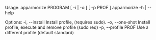 Usage:
    apparmorize PROGRAM [ -i | -o ] [ -p PROF ]
    apparmorize -h | --help 

Options:
    -i, --install           Install profile, (requires sudo).
    -o, --one-shot          Install profile, execute and remove profile (sudo req)
    -p, --profile PROF      Use a different profile (default standard)


